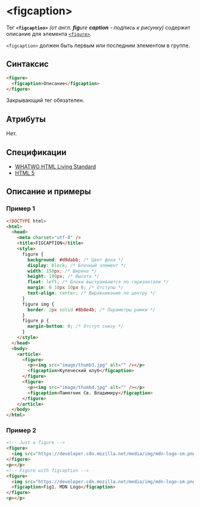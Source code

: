 # &lt;figcaption&gt;

Тег **`<figcaption>`** _(от англ. **fig**ure **caption** - подпись к рисунку)_ содержит описание для элемента [`<figure>`](/html/figure/).

`<figcaption>` должен быть первым или последним элементом в группе.

## Синтаксис

```html
<figure>
  <figcaption>Описание</figcaption>
</figure>
```

Закрывающий тег обязателен.

## Атрибуты

Нет.

## Спецификации

- [WHATWG HTML Living Standard](https://html.spec.whatwg.org/multipage/semantics.html#the-figcaption-element)
- [HTML 5](http://www.w3.org/TR/html5/grouping-content.html#the-figcaption-element)

## Описание и примеры

### Пример 1

```html
<!DOCTYPE html>
<html>
  <head>
    <meta charset="utf-8" />
    <title>FIGCAPTION</title>
    <style>
      figure {
        background: #d9dabb; /* Цвет фона */
        display: block; /* Блочный элемент */
        width: 150px; /* Ширина */
        height: 190px; /* Высота */
        float: left; /* Блоки выстраиваются по горизонтали */
        margin: 0 10px 10px 0; /* Отступы */
        text-align: center; /* Выравнивание по центру */
      }
      figure img {
        border: 2px solid #8b8e4b; /* Параметры рамки */
      }
      figure p {
        margin-bottom: 0; /* Отступ снизу */
      }
    </style>
  </head>
  <body>
    <article>
      <figure>
        <p><img src="image/thumb3.jpg" alt="" /></p>
        <figcaption>Купеческий клуб</figcaption>
      </figure>
      <figure>
        <p><img src="image/thumb4.jpg" alt="" /></p>
        <figcaption>Памятник Св. Владимиру</figcaption>
      </figure>
    </article>
  </body>
</html>
```

### Пример 2

```html
<!-- Just a figure -->
<figure>
  <img src="https://developer.cdn.mozilla.net/media/img/mdn-logo-sm.png" alt="An awesome picture" />
</figure>
<p></p>
<!-- Figure with figcaption -->
<figure>
  <img src="https://developer.cdn.mozilla.net/media/img/mdn-logo-sm.png" alt="An awesome picture" />
  <figcaption>Fig1. MDN Logo</figcaption>
</figure>
<p></p>
```
